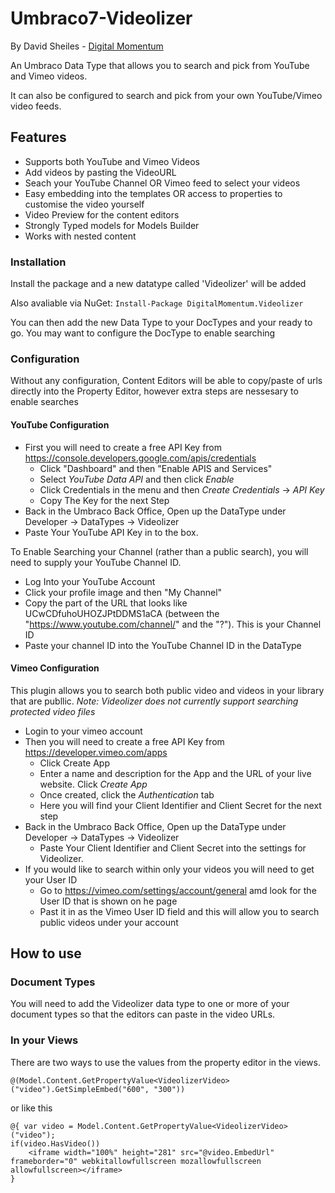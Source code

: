 # Umbraco7-Videolizer
By David Sheiles - [Digital Momentum](http://www.digitalmomentum.com.au)

An Umbraco Data Type that allows you to search and pick from YouTube and Vimeo videos. 

It can also be configured to search and pick from your own YouTube/Vimeo video feeds.


## Features
- Supports both YouTube and Vimeo Videos
- Add videos by pasting the VideoURL
- Seach your YouTube Channel OR Vimeo feed to select your videos
- Easy embedding into the templates OR access to properties to customise the video yourself
- Video Preview for the content editors
- Strongly Typed models for Models Builder
- Works with nested content


### Installation
Install the package and a new datatype called 'Videolizer' will be added

Also avaliable via NuGet: 
```Install-Package DigitalMomentum.Videolizer```

You can then add the new Data Type to your DocTypes and your ready to go. You may want to configure the DocType to enable searching

### Configuration
Without any configuration, Content Editors will be able to copy/paste of urls directly into the Property Editor, however extra steps are nessesary to enable searches

#### YouTube Configuration
- First you will need to create a free API Key from https://console.developers.google.com/apis/credentials  
  - Click "Dashboard" and then "Enable APIS and Services"
  - Select *YouTube Data API* and then click *Enable*
  - Click Credentials in the menu and then *Create Credentials* -> *API Key*
  - Copy The Key for the next Step
- Back in the Umbraco Back Office, Open up the DataType under Developer -> DataTypes -> Videolizer
- Paste Your YouTube API Key in to the box.

To Enable Searching your Channel (rather than a public search), you will need to supply your YouTube Channel ID.

- Log Into your YouTube Account
- Click your profile image and then "My Channel"
- Copy the part of the URL that looks like UCwCDfuhoUHOZJPtDDMS1aCA (between the "https://www.youtube.com/channel/" and the "?"). This is your Channel ID
- Paste your channel ID into the YouTube Channel ID in the DataType 

#### Vimeo Configuration

This plugin allows you to search both public video and videos in your library that are publlic. 
*Note: Videolizer does not currently support searching protected video files*
- Login to your vimeo account
- Then you will need to create a free API Key from https://developer.vimeo.com/apps
  - Click Create App
  - Enter a name and description for the App and the URL of your live website. Click *Create App*
  - Once created, click the *Authentication* tab
  - Here you will find your Client Identifier and Client Secret for the next step
- Back in the Umbraco Back Office, Open up the DataType under Developer -> DataTypes -> Videolizer
  - Paste Your Client Identifier and Client Secret into the settings for Videolizer.
- If you would like to search within only your videos you will need to get your User ID  
  - Go to https://vimeo.com/settings/account/general amd look for the User ID that is shown on he page
  - Past it in as the Vimeo User ID field and this will allow you to search public videos under your account
 

## How to use

### Document Types
You will need to add the Videolizer data type to one or more of your document types so that the
editors can paste in the video URLs.

### In your Views
There are two ways to use the values from the property editor in the views.

```
@(Model.Content.GetPropertyValue<VideolizerVideo>("video").GetSimpleEmbed("600", "300"))
```

or like this

```
@{ var video = Model.Content.GetPropertyValue<VideolizerVideo>("video"); 
if(video.HasVideo())
	<iframe width="100%" height="281" src="@video.EmbedUrl" frameborder="0" webkitallowfullscreen mozallowfullscreen allowfullscreen></iframe>
}
 ```
